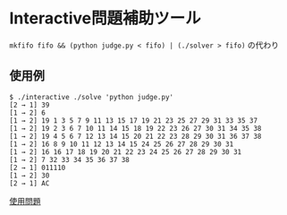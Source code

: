 # Interactive問題補助ツール
`mkfifo fifo && (python judge.py < fifo) | (./solver > fifo)` の代わり

## 使用例
```
$ ./interactive ./solve 'python judge.py'
[2 → 1] 39
[1 → 2] 6
[1 → 2] 19 1 3 5 7 9 11 13 15 17 19 21 23 25 27 29 31 33 35 37
[1 → 2] 19 2 3 6 7 10 11 14 15 18 19 22 23 26 27 30 31 34 35 38
[1 → 2] 19 4 5 6 7 12 13 14 15 20 21 22 23 28 29 30 31 36 37 38
[1 → 2] 16 8 9 10 11 12 13 14 15 24 25 26 27 28 29 30 31
[1 → 2] 16 16 17 18 19 20 21 22 23 24 25 26 27 28 29 30 31
[1 → 2] 7 32 33 34 35 36 37 38
[2 → 1] 011110
[1 → 2] 30
[2 → 1] AC
```
[使用問題](https://atcoder.jp/contests/abc337/tasks/abc337_e)